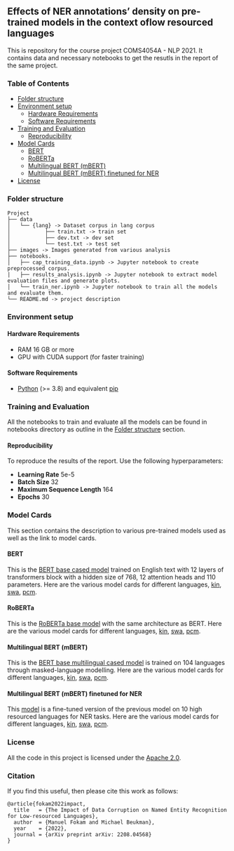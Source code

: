## Effects of NER annotations’ density on pre-trained models in the context oflow resourced languages

This is repository for the course project COMS4054A - NLP  2021. It contains data and necessary notebooks to get the resutls in the report of the same project.

### Table of Contents
- [Folder structure](#folder-structure)
- [Environment setup](#environment-setup)
    - [Hardware Requirements](#hardware-requirements)
    - [Software Requirements](#software-requirements)
- [Training and Evaluation](#training-and-evaluation)
    - [Reproducibility](#reproducibility)
- [Model Cards](#model-cards)
    - [BERT](#bert)
    - [RoBERTa](#roberta)
    - [Multilingual BERT (mBERT)](#multilingual-bert-mbert)
    - [Multilingual BERT (mBERT) finetuned for NER](#multilingual-bert-mbert-finetuned-for-ner)
- [License](#license)

### Folder structure

```
Project
├── data
│   └── {lang} -> Dataset corpus in lang corpus
│           ├── train.txt -> train set
│           ├── dev.txt -> dev set
│           └── test.txt -> test set
├── images -> Images generated from various analysis
├── notebooks.
│   ├── cap_training_data.ipynb -> Jupyter notebook to create preprocessed corpus.
|   ├── results_analysis.ipynb -> Jupyter notebook to extract model evaluation files and generate plots.
│   └── train_ner.ipynb -> Jupyter notebook to train all the models and evaluate them.
└── README.md -> project description
```

### Environment setup

#### Hardware Requirements
- RAM 16 GB or more
- GPU with CUDA support (for faster training)

#### Software Requirements
- [Python](https://www.python.org/) (>= 3.8) and equivalent [pip](https://pypi.org/project/pip/)


### Training and Evaluation

All the notebooks to train and evaluate all the models can be found in notebooks directory as outline in the [Folder structure](#folder-structure) section.

#### Reproducibility

To reproduce the results of the report. Use the following hyperparameters:

- **Learning Rate** 5e-5
- **Batch Size** 32
- **Maximum Sequence Length** 164
- **Epochs** 30

### Model Cards

This section contains the description to various pre-trained models used as well as the link to model cards.

#### BERT
This is the [BERT base cased model](https://huggingface.co/bert-base-cased) trained on English text with 12 layers of transformers block with a hidden size of 768, 12 attention heads and 110 parameters. Here are the various model cards for different languages, [kin](https://huggingface.co/arnolfokam/bert-base-uncased-kin), [swa](https://huggingface.co/arnolfokam/bert-base-uncased-swa), [pcm](https://huggingface.co/arnolfokam/bert-base-uncased-pcm).

#### RoBERTa
This is the [RoBERTa base model](https://huggingface.co/roberta-base) with the same architecture as BERT. Here are the various model cards for different languages, [kin](https://huggingface.co/arnolfokam/roberta-base-kin), [swa](https://huggingface.co/arnolfokam/roberta-base-swa), [pcm](https://huggingface.co/arnolfokam/roberta-base-pcm).

#### Multilingual BERT (mBERT)
This is the [BERT base multilingual cased model](https://huggingface.co/bert-base-multilingual-cased) is trained on 104 languages through masked-language modelling. Here are the various model cards for different languages, [kin](https://huggingface.co/arnolfokam/mbert-base-uncased-kin), [swa](https://huggingface.co/arnolfokam/mbert-base-uncased-swa), [pcm](https://huggingface.co/arnolfokam/mbert-base-uncased-pcm).

#### Multilingual BERT (mBERT) finetuned for NER
This [model](https://huggingface.co/Davlan/bert-base-multilingual-cased-ner-hrl) is a fine-tuned version of the previous model on 10 high resourced languages for NER tasks. Here are the various model cards for different languages, [kin](https://huggingface.co/arnolfokam/mbert-base-uncased-ner-kin), [swa](https://huggingface.co/arnolfokam/mbert-base-uncased-ner-swa), [pcm](https://huggingface.co/arnolfokam/mbert-base-uncased-ner-pcm).

### License

All the code in this project is licensed under the [Apache 2.0](https://www.apache.org/licenses/LICENSE-2.0).

### Citation

If you find this useful, then please cite this work as follows:

```
@article{fokam2022impact,
  title   = {The Impact of Data Corruption on Named Entity Recognition for Low-resourced Languages},
  author  = {Manuel Fokam and Michael Beukman},
  year    = {2022},
  journal = {arXiv preprint arXiv: 2208.04568}
}
```
